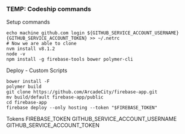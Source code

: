 ### TEMP: Codeship commands

Setup commands

```
echo machine github.com login ${GITHUB_SERVICE_ACCOUNT_USERNAME}{GITHUB_SERVICE_ACCOUNT_TOKEN} >> ~/.netrc
# Now we are able to clone
nvm install v8.1.2
node -v
npm install -g firebase-tools bower polymer-cli
```

Deploy - Custom Scripts
```
bower install -F
polymer build
git clone https://github.com/ArcadeCity/firebase-app.git
mv build/default firebase-app/public
cd firebase-app
firebase deploy --only hosting --token "$FIREBASE_TOKEN"
```

Tokens
FIREBASE_TOKEN
GITHUB_SERVICE_ACCOUNT_USERNAME
GITHUB_SERVICE_ACCOUNT_TOKEN

